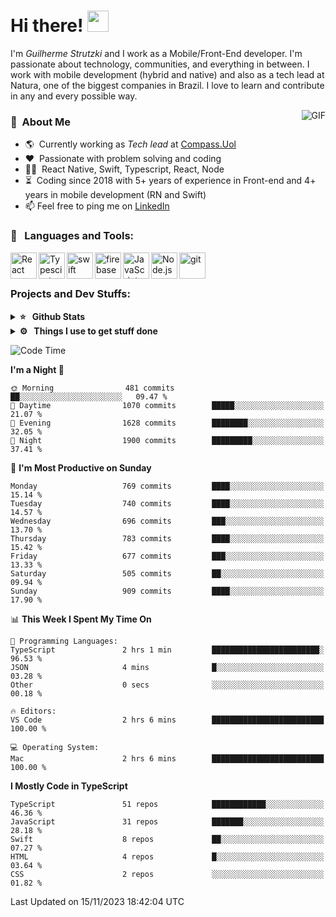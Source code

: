 # Hi there! <img src="https://github.com/TheDudeThatCode/TheDudeThatCode/blob/master/Assets/Hi.gif" width="34px" height="34px">

I'm _Guilherme Strutzki_ and I work as a Mobile/Front-End developer. I'm passionate about technology, communities, and everything in between. I work with mobile development (hybrid and native) and also as a tech lead at Natura, one of the biggest companies in Brazil. I love to learn and contribute in any and every possible way. 

<img align="right" alt="GIF" src="https://spotify-github-profile.vercel.app/api/view?uid=22gkdonhf4okms5x5dsdjx7sy&cover_image=true&theme=default&bar_color=09ff00&bar_color_cover=false"/>

### :space_invader: &nbsp;About Me
- :earth_americas:&nbsp; Currently working as _Tech lead_ at [Compass.Uol](https://compass.uol/en/home/)
- :heart: &nbsp;Passionate with problem solving and coding
- :technologist: &nbsp;React Native, Swift, Typescript, React, Node
- :hourglass_flowing_sand: &nbsp;Coding since 2018 with 5+ years of experience in Front-end and 4+ years in mobile development (RN and Swift)
- 📫  Feel free to ping me on [LinkedIn](https://www.linkedin.com/in/guilherme-strutzki/?locale=en_US)

### 🔨 &nbsp; Languages and Tools:
<a href="https://reactjs.org/" target="_blank"> <img align="left" alt="React" height ="42px" src="https://raw.githubusercontent.com/rahul-jha98/github_readme_icons/main/language_and_tools/square/react/react.svg"></a>
<a href="https://www.typescriptlang.org/" target="_blank"><img align="left" alt="Typescirpt" height ="42px" src="https://raw.githubusercontent.com/rahul-jha98/github_readme_icons/main/language_and_tools/square/typescript/typescript.svg"></a>
<a href="https://developer.apple.com/swift/" target="_blank"> <img align="left" src="https://raw.githubusercontent.com/rahul-jha98/github_readme_icons/main/language_and_tools/square/swift/swift.svg" alt="swift" height="42px"/> </a> 
<a href="https://firebase.google.com/" target="_blank"> <img align="left" src="https://raw.githubusercontent.com/rahul-jha98/github_readme_icons/main/language_and_tools/square/firebase/firebase.svg" alt="firebase" height ="42px"/> </a>
<a href="https://developer.mozilla.org/en-US/docs/Web/JavaScript" target="_blank"> <img align="left" alt="JavaScript" height ="42px"  src="https://raw.githubusercontent.com/rahul-jha98/github_readme_icons/main/language_and_tools/square/javascript/javascript.svg"> </a>
<a href="https://nodejs.org" target="_blank"><img align="left" alt="Node.js" height ="42px" src="https://raw.githubusercontent.com/rahul-jha98/github_readme_icons/main/language_and_tools/square/node/node.svg"></a>
<a href="https://git-scm.com/" target="_blank"> <img src="https://raw.githubusercontent.com/rahul-jha98/github_readme_icons/main/language_and_tools/square/git-scm/git-scm.svg" align="left" alt="git" height='42px'/> </a> </br></br>


### Projects and Dev Stuffs:

<details>	
  <summary><b>⭐ &nbsp; Github Stats</b></summary>
  <br />
  <img src="https://github-readme-stats.vercel.app/api?username=guistrutzki&show_icons=true&theme=tokyonight"/>
</details>
 
<details>	
  <br />
  <summary><b>⚙️ &nbsp; Things I use to get stuff done</b></summary>
  	<ul>
  	    <li><b>OS:</b> macOS Big Sur 11.2</li>
	    <li><b>Laptop: </b> MacBook Pro (i7, Mid 2014)</li>
  	    <li><b>Browser: </b> Chrome</li>
	    <li><b>Terminal: </b> ZSH: Oh My Zsh</li>
	    <li><b>Code Editor:</b> VScode, XCode and Android Studio</li>
	    <li><b>To Stay Updated:</b> Twitter, Youtube and Instagram.</li>
	</ul>	
</details>

<!--START_SECTION:waka-->
![Code Time](http://img.shields.io/badge/Code%20Time-1%2C399%20hrs%2039%20mins-blue)

**I'm a Night 🦉** 

```text
🌞 Morning                481 commits         ██░░░░░░░░░░░░░░░░░░░░░░░   09.47 % 
🌆 Daytime                1070 commits        █████░░░░░░░░░░░░░░░░░░░░   21.07 % 
🌃 Evening                1628 commits        ████████░░░░░░░░░░░░░░░░░   32.05 % 
🌙 Night                  1900 commits        █████████░░░░░░░░░░░░░░░░   37.41 % 
```
📅 **I'm Most Productive on Sunday** 

```text
Monday                   769 commits         ████░░░░░░░░░░░░░░░░░░░░░   15.14 % 
Tuesday                  740 commits         ████░░░░░░░░░░░░░░░░░░░░░   14.57 % 
Wednesday                696 commits         ███░░░░░░░░░░░░░░░░░░░░░░   13.70 % 
Thursday                 783 commits         ████░░░░░░░░░░░░░░░░░░░░░   15.42 % 
Friday                   677 commits         ███░░░░░░░░░░░░░░░░░░░░░░   13.33 % 
Saturday                 505 commits         ██░░░░░░░░░░░░░░░░░░░░░░░   09.94 % 
Sunday                   909 commits         ████░░░░░░░░░░░░░░░░░░░░░   17.90 % 
```


📊 **This Week I Spent My Time On** 

```text
💬 Programming Languages: 
TypeScript               2 hrs 1 min         ████████████████████████░   96.53 % 
JSON                     4 mins              █░░░░░░░░░░░░░░░░░░░░░░░░   03.28 % 
Other                    0 secs              ░░░░░░░░░░░░░░░░░░░░░░░░░   00.18 % 

🔥 Editors: 
VS Code                  2 hrs 6 mins        █████████████████████████   100.00 % 

💻 Operating System: 
Mac                      2 hrs 6 mins        █████████████████████████   100.00 % 
```

**I Mostly Code in TypeScript** 

```text
TypeScript               51 repos            ████████████░░░░░░░░░░░░░   46.36 % 
JavaScript               31 repos            ███████░░░░░░░░░░░░░░░░░░   28.18 % 
Swift                    8 repos             ██░░░░░░░░░░░░░░░░░░░░░░░   07.27 % 
HTML                     4 repos             █░░░░░░░░░░░░░░░░░░░░░░░░   03.64 % 
CSS                      2 repos             ░░░░░░░░░░░░░░░░░░░░░░░░░   01.82 % 
```




 Last Updated on 15/11/2023 18:42:04 UTC
<!--END_SECTION:waka-->
